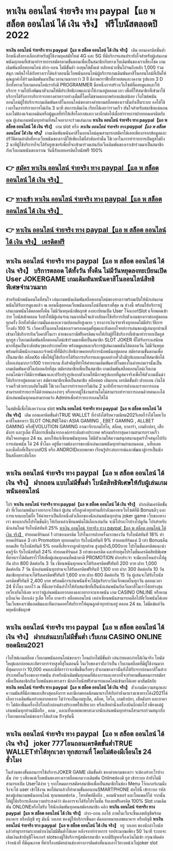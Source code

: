 # หาเงิน ออนไลน์ จ่ายจริง ทาง paypal【แอ พ สล็อต ออนไลน์ ได้ เงิน จริง】  ฟรีโบนัสตลอดปี 2022

**หาเงิน ออนไลน์ จ่ายจริง ทาง paypal【แอ พ สล็อต ออนไลน์ ได้ เงิน จริง】** เติม ถอนเครดิตขั้นต่ำ  อีกหนึ่งสิ่งทางเลือกสำหรับผู้ใช้งานยุคสมัยใหม่ 4G และ 5G ที่มีบริการแสนประทับใจสำหรับผู้เล่นเกมพนันทุกคนที่เข้ามาทำรายการสมัครตามขั้นตอนเพื่อเป็นสมาชิกกับทางเว็บเดิมพันของเราเสี่ยงโชค เกมเดิมพันสล็อตออนไลน์ ฝาก-ถอน ไม่มีขั้นต่ำ ลงทุนได้ตั้งแต่ หลักหน่วยขึ้นไปจนถึงหลัก 1,000 ร่วมสนุก เพลินใจได้กับทางเราได้แล้วตอนนี้เว็บพนันออนไลน์ผู้บริการเกมเดิมพันคาสิโนออนไลน์ที่เปิดให้คุณลูกค้าได้ร่วมเดิมพันมาเป็นเวลานานมากกว่า 3 ปี มีภาพกราฟิกที่สวยสดและงดงาม รูปแบบ 3 D
อีกทั้งทางเว็บเกมออนไลน์เรายังมี  PROGRAMMER มือหนึ่งการสร้างเว็บไซต์ที่คอยดูแลและให้บริการ  รวมไปถึงพัฒนาตัวเกมให้มีประสิทธิภาพและน่าใช้งานอยู่ตลอดเวลา เพื่อที่ให้สมาชิกที่เข้ามาใช้บริการได้รับการบริการจากทางค่ายเราอย่างเต็มที่โดยไม่ขาดตกบกพร่องแม้แต่น้อย เว็บไซต์พนันออนไลน์ผู้ให้บริการเกมเดิมพันคาสิโนออนไลน์ของทางค่ายเกมสล็อตของเรานั้นยังเป็นระบบ ออโต้ใช้เวลาในการทำรายการไม่เกิน 3 นาที ต่อการเติมเงิน เรียกได้เลยว่ารวดเร็ว ทันใจสำหรับสมาชิกแน่นอนและไม่ต้องแจ้งแอดมินหรือผู้ดูแลที่ทำให้เสียโอกาสและเวลาอีกต่อไปเมื่อทำรายการฝากยอดเครดิตกับคุณ
ผู้เล่นเกมพนันทุกท่านที่สนใจอยากจะร่วมเล่นเกม **หาเงิน ออนไลน์ จ่ายจริง ทาง paypal【แอ พ สล็อต ออนไลน์ ได้ เงิน จริง】** เกม slot  หรือ ***หาเงิน ออนไลน์ จ่ายจริง ทาง paypal【แอ พ สล็อต ออนไลน์ ได้ เงิน จริง】*** เกมเดิมพันพนันคาสิโนออนไลน์คุณสามารถสมัครได้เลยเพียงกรอกข้อมูลและปรัวัติตามลำดับที่ทางเว็บพนันของเรามีให้เพียงไม่กี่ลำดับเท่านั้น ใช้เวลาในการทำรายการเปิดยูสไม่ถึง 2 นาทีผู้ใช้บริการก็จะได้รับยูสเซอร์เพื่อที่จะเข้ามาร่วมเล่นกับเว็บเดิมพันของเราเข้าร่วมมาเป็นสมาชิกกับเว็บเกมพนันของเราณ วันนี้รับเลยเครดิตโบนัสฟรี 100%

## 👉 [สมัคร หาเงิน ออนไลน์ จ่ายจริง ทาง paypal【แอ พ สล็อต ออนไลน์ ได้ เงิน จริง】](https://archa888.com/)
## 👉 [ทางเข้า หาเงิน ออนไลน์ จ่ายจริง ทาง paypal【แอ พ สล็อต ออนไลน์ ได้ เงิน จริง】](https://archa888.com/)
## 👉 [หาเงิน ออนไลน์ จ่ายจริง ทาง paypal【แอ พ สล็อต ออนไลน์ ได้ เงิน จริง】 เครดิตฟรี](https://archa888.com/)

## หาเงิน ออนไลน์ จ่ายจริง ทาง paypal【แอ พ สล็อต ออนไลน์ ได้ เงิน จริง】 บริการตลอด ได้ทั้งวัน ทั้งคืน ไม่มีวันหยุดลงทะเบียนเปิด User JOKERGAME เกมเดิมพันพนันคาสิโนออนไลน์สิทธิพิเศษจำนวนมาก

สำหรับนักพนันคนใดที่สนใจ เล่นเกมพนันเดิมพันสล็อตออนไลน์ของทางเราพร้อมเปิดให้นักเล่นเกมพนันได้รับการดูแลแล้ว ณ ตอนนี้สุดยอดเว็บพนันออนไลน์ที่มาแรงที่สุด ณ ช่วงนี้ พร้อมให้บริการผู้เล่นเกมพนันได้ตลอดทั้งคืน ไม่มีวันหยุดนักขัตฤกษ์ ลงทะเบียนเปิด User โจ๊กเกอร์Slot แจ็กพอตเข้าง่าย โบนัสเข้าตลอด จึงทำให้มีผู้เล่นจำนวนมากติดใจแล้วกลับมาใช้บริการกับตัวเกมของเราต่ออยู่ตลอดทุกครั้ง อีกทั้งยังมีความมั่นคงและความปลอดภัยสูงมาก ๆ ทางการเงินจ่ายจริงทุกยอดไม่มีประวัติการโกงตัง 100 % เว็บคาสิโนออนไลน์ของเราครอบคลุมที่สุดและยังตอบโจทย์การเล่นของผู้เล่นทุกท่านที่เข้ามาใช้บริการกับเว็บคาสิโนเรา
ค่ายของเรามีฟรีเครดิตแจกให้กับผู้ที่ใช้บริการที่เข้ามาทำรายกเปิดยูสทุกยูส เว็บเกมเดิมพันสล็อตออนไลน์เข้าร่วมมาเพื่อเป็นสมาชิก SLOT JOKER ที่ได้รับกระแสนิยมมากที่สุดเป็นระดับต้นๆของประเทศไทย พร้อมดูแลและบริการผู้เล่นเกมพนันได้ตลอดวัน ไม่มีวันหยุดพร้อมยังมีพนักงานและเจ้าหน้าที่ที่มีประสิทธิภาพคอยบริการนักพนันอยู่ตลอด สมัครตามขั้นตอนเพื่อเป็นสมาชิก สล็อตXo เพื่อให้ผู้ใช้บริการได้รับการบริการและดูแลอย่างทั่วถึงมีรูปแบบเกมให้สมาชิกได้เลือกเล่นมากกว่า100 รายการเกม
สิ่งสำคัญที่ทำให้ค่ายเกมเดิมพันคาสิโนของในค่ายเกมเรานั้นเป็นเกมเดิมพันคาสิโนปลอดภัยที่สุด สมัครสมาชิกเพื่อเป็นสมาชิก  เกมเดิมพันสล็อตออนไลน์เว็บเกมออนไลน์เราได้มีการพัฒนาและปรับปรุงรูปแบบตัวเกมให้มีภาพรูปแบบที่ดูสมจจริงเพื่อให้ตัวเกมนั้นน่าใช้บริการอยู่ตลอดเวลา สมัครสมาชิกเพื่อเป็นสมาชิก สล็อตxo เติมถอน เครดิตขั้นต่ำ ฝากถอน เงินได้รวดเร็วด้วยระบบอัตโนมัติ ใช้เวลาในการทำรายการไม่เกิน 2 นาทีทั้งรายการฝากและรายการถอนสามารถทำรายการได้ด้วยตนเองง่ายๆ หรือหากผู้ใช้งานท่านใดไม่สามารถทำรายการถอนด้วยตนเองได้นักเล่นพนันทุกคนสามารถแจ้ง Adminเพื่อทำรายการถอนให้ได้

ในสมัยนี้เชื่อได้เลยว่าเกม slot  **หาเงิน ออนไลน์ จ่ายจริง ทาง paypal【แอ พ สล็อต ออนไลน์ ได้ เงิน จริง】** เติม ถอนเครดิตขั้นต่ำTRUE WALLET ที่กำลังได้รับความนิยม2021เลยก็ว่าได้โดยเว็บคาสิโนของเรา SLOT ONLINEได้นำ  ASIA GAMING , EBET GAMING , ALLBET GAMING หรือEVOLUTION GAMING อาณาจักรเกมไฮโล, สล็อต, บาคาร่า, เกมยิงปลา, เสือมังกร และรูเล็ต ที่ได้การเชื่อมั่นจากองค์กรระดับต่างประเทศ พร้อมบริการสุดความสามารถรวดเร็วทันใจคอยดูแล 24 ชม. มอบให้แก่เซียนพนันทุกคน ได้มีตัวเกมให้ความสนุกสนานสุดเร้าใจสนุกไปกับการเล่นพนัน ได้ 24 ชั่วโมง อยู่ที่ความต้องการของนักเล่นเกมพนันทุกท่านผ่านบนคอม , แท็บเลต และมือถือที่เป็นระบบIOS หรือ ANDROIDแบบพกพา เรียนรู้ประสบการณ์และพัฒนาสู่การเป็นนักปั่นสล็อตระดับโลก

## หาเงิน ออนไลน์ จ่ายจริง ทาง paypal【แอ พ สล็อต ออนไลน์ ได้ เงิน จริง】 ฝากถอน แบบไม่มีขั้นต่ำ โบนัสสิทธิพิเศษให้กับผู้เล่นเกมพนันออนไลน์

โปร **หาเงิน ออนไลน์ จ่ายจริง ทาง paypal【แอ พ สล็อต ออนไลน์ ได้ เงิน จริง】** ฝากเติมเครดิตขั้นต่ำ ที่เว็บเกมพนันเราอยากจะให้แก่  ผู้เล่น หรือลูกค้าทุกท่านที่กำลังมองหาเว็บไซต์ที่มี Bonusดีๆ และการแจกแบบไม่กั๊ก ให้ค่ายเราเป็นอีกหนึ่งตัวเลือกของนักเล่นพนันทุกท่าน joker game เว็บของทางเรา ขอบอกกับโปรโมชั่นดีๆ ให้กับเหล่าเซียนพนันได้เลือกเล่นกัน จะมีโปรอะไรบ้างไปดูกัน
โปรสำหรับนักเล่นใหม่ รับโบนัสทันที 25% [หาเงิน ออนไลน์ จ่ายจริง ทาง paypal【แอ พ สล็อต ออนไลน์ ได้ เงิน จริง】](https://archa888.com/) ทำยอดเทิร์นแค่ 1 เท่าของเครดิต
โปรในการฝากครั้งแรกของวัน รับโบนัสทันที 18% ทำยอดเทิร์นแค่ 3 เท่า
 Promotion ทุกยอดฝาก รับโบนัสทันที 9% ทำยอดเทิร์นแค่ 3 เท่า
Bonusคืนยอดเสีย รับโบนัสทันที 5% ยอดที่เสียจากลูกค้าทุกท่าน สูงสุดถึง5,000บาท
โปรโมชั่นเครดิตแนะนำคนรู้จัก รับโบนัสทันที 24% ทำยอดเทิร์นแค่ 3 เท่าของเครดิต
และท้ายสุดโปรโมชั่นเครดิตสิทธิพิเศษที่ค่ายเราได้คัดสรรไว้ให้เพื่อผู้เล่นทุกคนที่หน้าตาดี  PROMOTION ฝากประจำ จะมีแบบไหนบ้างไปดูกัน
ฝาก 800 ติดต่อกัน 3 วัน เซียนพนันทุกคนจะได้รับเครดิตฟรีทันที 200 บาท
ฝาก 1,000 ติดต่อกัน 7 วัน นักเล่นพนันทุกท่านจะได้รับเครดิตฟรีทันที 1,100 บาท
ฝาก 300 ติดต่อกัน 10 วัน สมาชิกทุกท่านจะได้รับเครดิตฟรีทันที 1,600 บาท
ฝาก 600 ติดต่อกัน 15 วัน ผู้เล่นจะได้รับโบนัสเครดิตฟรีทันที 2,400 บาท
พร้อมมีการเล่นพนันที่จะได้ลุ้นรับรางวัลแจ็กพอตในทุกวัน ตลอดเวลา 24 ชั่วโมง บอกไว้ ณ ที่นี้เลยว่าคืนกำไรให้กับสมาชิกที่เป็นนักเล่นพนันกับเว็บคาสิโนเราได้อย่างสุดเหวี่ยงกันไปเลย หากว่าผู้เล่นพนันอยากลองและอยากจะแทงพนัน เกม CASINO ONLINE หรือเกมแบ็กแจ๊ค ป๊อกเด้ง รูเล็ต ไฮโล บาคาร่า สล็อตออนไลน์ เหล่าเซียนพนันสามารถคลิ๊กไปที่เว็บพนันได้เลย ในเว็บของเรามีแอดมินและทีมงานคอยให้บริการให้คุณลูกค้าทุกท่านอยู่ ตลอด 24 ชม. ไม่มีแม้แต่วันหยุดนักขัตฤกษ์

## หาเงิน ออนไลน์ จ่ายจริง ทาง paypal【แอ พ สล็อต ออนไลน์ ได้ เงิน จริง】 ฝากเล่นแบบไม่มีขั้นต่ำ  เว็บเกม CASINO ONLINE ยอดนิยม2021

เว็บไซต์เกมสล็อต เว็บเกมพนันออนไลน์ของเรา โอนฝากไม่มีขั้นต่ำ เล่นง่ายแตกง่ายได้เงินจริง โบนัสใหญ่แตกบ่อยและอัตราการจ่ายสูงที่สุในตอนนี้ ในเว็บของเราถือว่าเป็น เว็บเกมสล็อตที่มีผู้ใช้งานมากที่สุดมากกว่า 10,000 คนและมีอัตราว่าจะเพิ่มขึ้นเรื่อยๆ ตัวเกมของเรานั้นยังได้รับจากบ่อนคาสิโนต่างประเทศในเรื่องของการพนัน สำหรับนักเดิมพันทุกคนที่ต้องการและอยากที่จะทำตามขั้นตอนการสมัครเพื่อเป็นสมาชิกกับเว็บพนันของทางเรา นักล่าโบนัสฟรีสามารถแอดไลน์เข้ามาได้เลย
	มาสัมผัสกับ **หาเงิน ออนไลน์ จ่ายจริง ทาง paypal【แอ พ สล็อต ออนไลน์ ได้ เงิน จริง】** ตัวเกมมีความสนุกและความมันส์ที่มีภาพและเสียงสุดอลังการ และมีเกมยอดนิยมมาแรงให้กับกำลังมาแรงแซงทางโค้ง2021ได้เลือกวางเดิมพันอย่างหลากหลาย  ไม่ว่าจะเป็นเกมรูเล็ต, สล็อต, ไฮโล, เกมยิงปลา, เสือมังกร และบาคาร่า ไม่ต้องขึ้นเครื่องไปไกลถึงบ่อนต่างประเทศให้เสียเวลา หรือเสียค่านั่งเครื่องบินอีกต่อไป เพียงแค่ผู้เล่นพนันทุกท่านมีมือถือ , คอม , และแท็บเลตพกพาสะดวกนักเล่นพนันทุกท่านก็สามารถร่วมสนุกกับเว็บเกมออนไลน์ของเราได้แล้วณ ปัจจุบันนี้

## หาเงิน ออนไลน์ จ่ายจริง ทาง paypal【แอ พ สล็อต ออนไลน์ ได้ เงิน จริง】 joker 777โอนถอนเครดิตขั้นต่ำTRUE WALLETทำได้ทุกเวลา ทุกสถานที่ โดยไม่ต้องมีเงื่อนไข 24 ชั่วโมง

ในส่วนของขั้นตอนการใช้บริการJOKER GAME เติมขั้นต่ำ ของค่ายเกมของเรา จะต้องทำอะไรบ้างนั้น ง่าย ๆ เพียงแค่เว็บพนันของทางเราสล็อตเกมวางเดิมพัน Onlineต้องมี ยูส เข้าระบบ ถ้ายังไม่มีสามารถเปิด Userได้ง่าย ๆ จากโหมดการสมัครสมาชิกเพื่อเป็นสมาชิกในช่อง Menu โจ๊กเกอร์เกมมิ่งจึงจะได้ user เข้าใช้งาน พอได้มาแล้วก็ทำตามขั้นตอนบนSMARTPHONE ต่อไปนี้
เข้าระบบ รหัส  ของผู้เล่นเกมพนันออนไลน์ ทุกแพลตฟอร์ม , โทรศัพท์มือถือ , คอมพิวเตอร์ และไอแพดก็ได้
จากนั้นให้ผู้ใช้บริการเลือกความประสงค์ว่า ต้องการจะได้รับโปรโมชั่น รับเลยฟรีเครดิต 100% Slot เกมเดิมพัน ONLONEหรือไม่รับ
ให้นักเดิมพันทุกคนสมัครสมาชิก คลิก **หาเงิน ออนไลน์ จ่ายจริง ทาง paypal【แอ พ สล็อต ออนไลน์ ได้ เงิน จริง】** ฝาก-ถอน ออโต้ ภาพในเว็บจะขึ้นเลขบัญชีพร้อมธนาคาร หรือบัญชี ทรู มันนี่ วอเลท ของผู้ให้บริการขึ้นมา
คัดลอกหมายเลขธนาคาร หรือบัญชี **หาเงิน ออนไลน์ จ่ายจริง ทาง paypal【แอ พ สล็อต ออนไลน์ ได้ เงิน จริง】** ทรู วอเลท ของนักล่าโบนัส แล้วทำธุรกรรมระบบฝากเงินไม่มีขั้นต่ำได้เลย
หลังจากทำรายการ รอประมาณเพียง 50 วินาที ระบบจะเติมเงินเข้าบัญชีโจ๊กเกอร์ slotของผู้ใช้บริการผู้สมัครสมาชิก
หากมีปัญหาเรื่องเงินไม่เข้า กรุณาติดต่อเจ้าหน้าที่ ที่มีคุณภาพ ที่ทำเรื่องสมัครผ่านช่องทางการติดต่อที่แนบเอาไว้ทางหน้าเว็บjoker slot


